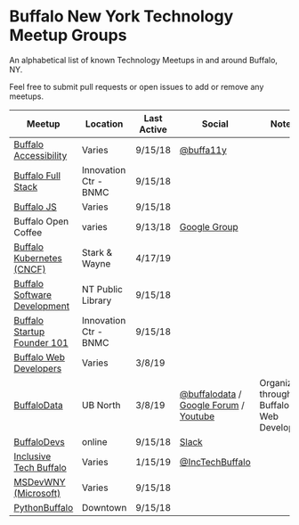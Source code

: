# Buffalo New York Technology Meetup Groups

An alphabetical list of known Technology Meetups in and around Buffalo, NY.

Feel free to submit pull requests or open issues to add or remove any meetups.

| Meetup | Location | Last Active | Social | Notes |
| ------ | -------- | ----------- | ------- | ----- |
| [Buffalo Accessibility](https://www.meetup.com/buffa11y/) | Varies | 9/15/18 | [@buffa11y](https://twitter.com/BuffA11y) | |
| [Buffalo Full Stack](https://www.meetup.com/FullStackBuffalo/) | Innovation Ctr - BNMC | 9/15/18 | | |
| [Buffalo JS](https://www.meetup.com/Buffalojs/) | Varies | 9/15/18 | | |
| Buffalo Open Coffee | varies | 9/13/18 | [Google Group](https://groups.google.com/forum/#!forum/buffalo-opencoffee-club) | |
| [Buffalo Kubernetes (CNCF)](https://www.meetup.com/Cloud-Native-Computing-Buffalo/) | Stark & Wayne | 4/17/19 | | | 
| [Buffalo Software Development](https://www.meetup.com/meetup-group-MROoAqci/) | NT Public Library | 9/15/18 | | |
| [Buffalo Startup Founder 101](https://www.meetup.com/Buffalo-Startup-Founder-101/0) | Innovation Ctr - BNMC | 9/15/18 | | |
| [Buffalo Web Developers](https://www.meetup.com/buffalowebdevelopers/) | Varies | 3/8/19 | | |
| [BuffaloData](https://www.meetup.com/buffalowebdevelopers/) | UB North | 3/8/19 | [@buffalodata](https://twitter.com/BuffaloData) / [Google Forum](https://groups.google.com/forum/#!forum/buffalodata) / [Youtube](https://www.youtube.com/channel/UC-IhujEQWXAkhajd0hYML0A) | Organized through Buffalo Web Developers |
| [BuffaloDevs](http://buffalodevs.com/) | online | 9/15/18 | [Slack](http://buffalodevs.com/) | |
| [Inclusive Tech Buffalo](https://www.meetup.com/Inclusive-Tech-Buffalo/) | Varies | 1/15/19 | [@IncTechBuffalo](https://twitter.com/IncTechBuffalo) | |
| [MSDevWNY (Microsoft)](https://www.meetup.com/MSDevWNY/) | Varies | 9/15/18 | | |
| [PythonBuffalo](https://www.meetup.com/Python-Buffalo/) | Downtown | 9/15/18| | | |
